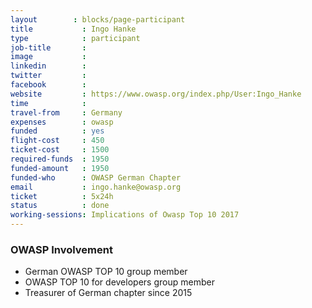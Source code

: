 ```yaml
---
layout        : blocks/page-participant
title           : Ingo Hanke
type            : participant
job-title       :
image           :
linkedin        :
twitter         :
facebook        :
website         : https://www.owasp.org/index.php/User:Ingo_Hanke
time            :
travel-from     : Germany
expenses        : owasp
funded          : yes
flight-cost     : 450
ticket-cost     : 1500
required-funds  : 1950
funded-amount   : 1950
funded-who      : OWASP German Chapter
email           : ingo.hanke@owasp.org
ticket          : 5x24h
status          : done
working-sessions: Implications of Owasp Top 10 2017
---
```


### OWASP Involvement

* German OWASP TOP 10 group member
* OWASP TOP 10 for developers group member
* Treasurer of German chapter since 2015